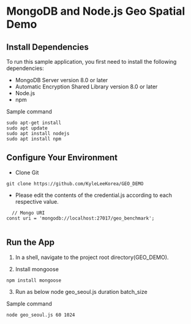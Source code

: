 # MongoDB and Node.js Geo Spatial Demo


## Install Dependencies

To run this sample application, you first need to install the following
dependencies:

- MongoDB Server version 8.0 or later
- Automatic Encryption Shared Library version 8.0 or later
- Node.js
- npm

Sample command
```
sudo apt-get install
sudo apt update
sudo apt install nodejs
sudo apt install npm

```
## Configure Your Environment
- Clone Git
```
git clone https://github.com/KyleLeeKorea/GEO_DEMO 
```

- Please edit the contents of the credential.js according to each respective value.
```
  // Mongo URI
const uri = 'mongodb://localhost:27017/geo_benchmark';
  
```
## Run the App

1. In a shell, navigate to the project root directory(GEO_DEMO).

2. Install mongoose
```
npm install mongoose
```
3. Run as below
node geo_seoul.js duration batch_size

Sample command
```
node geo_seoul.js 60 1024
```
